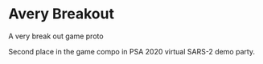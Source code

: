 # Avery Breakout
 A very break out game proto

Second place in the game compo in PSA 2020 virtual SARS-2 demo party.
